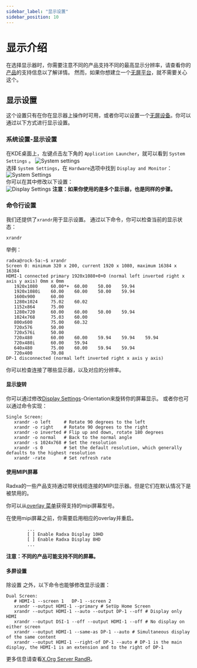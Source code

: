 ```yaml
---
sidebar_label: "显示设置"
sidebar_position: 10
---
```


# 显示介绍

在选择显示器时，你需要注意不同的产品支持不同的最高显示分辨率，请查看你的[产品](../../productlist)的支持信息以了解详情。
然而，如果你想建立一个[无屏平台](headless)，就不需要关心这个。

## 显示设置

这个设置只有在你在显示器上操作时可用，或者你可以设置一个[无屏设备](headless)。你可以通过以下方式进行显示设置。

### 系统设置-显示设置

在KDE桌面上，左键点击左下角的 `Application Launcher`，就可以看到 `System Settings` 。
![System settings](/img/configuration/start_sys_setting.webp)  
选择 `System Settings`，在 `Hardware`选项中找到 `Display and Monitor`：  
![System Settings](/img/configuration/system_setting.webp)  
你可以在其中修改以下设置：  
![Display Settings](/img/configuration/display_setting.webp)
**注意：如果你使用的是多个显示器，也是同样的步骤。**

### 命令行设置

我们还提供了`xrandr`用于显示设置。
通过以下命令，你可以检查当前的显示状态：

```
xrandr
```

举例：

```
radxa@rock-5a:~$ xrandr
Screen 0: minimum 320 x 200, current 1920 x 1080, maximum 16384 x 16384
HDMI-1 connected primary 1920x1080+0+0 (normal left inverted right x axis y axis) 0mm x 0mm
   1920x1080     60.00*+  60.00    50.00    59.94
   1920x1080i    60.00    60.00    50.00    59.94
   1600x900      60.00
   1280x1024     75.02    60.02
   1152x864      75.00
   1280x720      60.00    60.00    50.00    59.94
   1024x768      75.03    60.00
   800x600       75.00    60.32
   720x576       50.00
   720x576i      50.00
   720x480       60.00    60.00    59.94    59.94    59.94
   720x480i      60.00    59.94
   640x480       75.00    60.00    59.94    59.94
   720x400       70.08
DP-1 disconnected (normal left inverted right x axis y axis)
```

你可以检查连接了哪些显示器，以及对应的分辨率。

#### 显示旋转

你可以通过修改[Display Settings](display#system-settings-display-settings)-Orientation来旋转你的屏幕显示。
或者你也可以通过命令实现：

```
Single Screen:
   xrandr -o left     # Rotate 90 degrees to the left
   xrandr -o right    # Rotate 90 degrees to the right
   xrandr -o inverted # Flip up and down, rotate 180 degrees
   xrandr -o normal   # Back to the normal angle
   xrandr -s 1024x768 # Set the resolution
   xrandr -s 0        # Set the default resolution, which generally defaults to the highest resolution
   xrandr -rate       # Set refresh rate
```

#### 使用MIPI屏幕

Radxa的一些产品支持通过带状线缆连接的MIPI显示器。但是它们在默认情况下是被禁用的。

你可以从[overlay 菜单](/radxa-os/rsetup/devicetree#how-to-enable-an-overlay)获得支持的mipi屏幕型号。

在使用mipi屏幕之前，你需要启用相应的overlay并重启。

```
        ...
        [ ] Enable Radxa Display 10HD
        [ ] Enable Radxa Display 8HD
        ...
```

**注意：不同的产品可能支持不同的屏幕。**

#### 多屏设置

除设置 之外，以下命令也能够修改显示设置：

```
Dual Screen:
   # HDMI-1 --screen 1   DP-1 --screen 2
   xrandr --output HDMI-1 --primary # SetUp Home Screen
   xrandr --output HDMI-1 --auto --output DP-1 --off # Display only HDMI
   xrandr --output DSI-1 --off --output HDMI-1 --off # No display on either screen
   xrandr --output HDMI-1 --same-as DP-1 --auto # Simultaneous display of the same content
   xrandr --output HDMI-1 --right-of DP-1 --auto # DP-1 is the main display, the HDMI-1 is an extension and to the right of DP-1
```

更多信息请查看[X.Org Server RandR](https://en.wikipedia.org/wiki/X.Org_Server#Other_DDX_components)。
